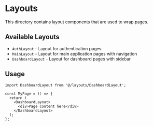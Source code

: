 
# Layouts

This directory contains layout components that are used to wrap pages.

## Available Layouts

- `AuthLayout` - Layout for authentication pages
- `MainLayout` - Layout for main application pages with navigation
- `DashboardLayout` - Layout for dashboard pages with sidebar

## Usage

```tsx
import DashboardLayout from '@/layouts/DashboardLayout';

const MyPage = () => {
  return (
    <DashboardLayout>
      <div>Page content here</div>
    </DashboardLayout>
  );
};
```
